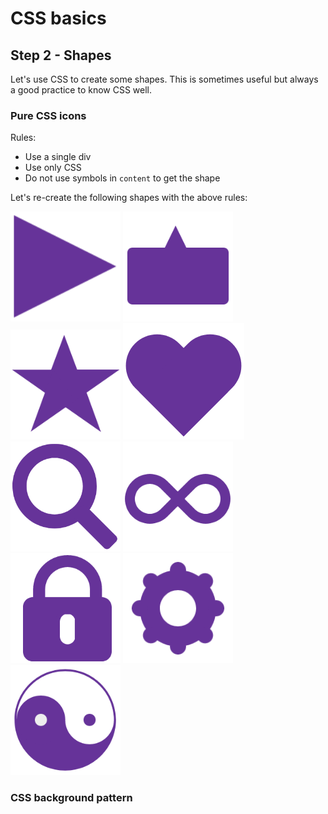 # CSS basics

## Step 2 - Shapes

Let's use CSS to create some shapes.
This is sometimes useful but always a good practice to know CSS well.

### Pure CSS icons

Rules:
- Use a single div
- Use only CSS
- Do not use symbols in `content` to get the shape

Let's re-create the following shapes with the above rules:

<img src="https://github.com/Thinkmill-learning-paths/css-basics/blob/main/assets/caret.png" alt="A caret">
<img src="https://github.com/Thinkmill-learning-paths/css-basics/blob/main/assets/bubbel.png" alt="A chat bubble">
<img src="https://github.com/Thinkmill-learning-paths/css-basics/blob/main/assets/star.png" alt="A start">
<img src="https://github.com/Thinkmill-learning-paths/css-basics/blob/main/assets/heart.png" alt="A heart">
<img src="https://github.com/Thinkmill-learning-paths/css-basics/blob/main/assets/mglas.png" alt="A magnifying glass">
<img src="https://github.com/Thinkmill-learning-paths/css-basics/blob/main/assets/infinity.png" alt="An infitiny symbol">
<img src="https://github.com/Thinkmill-learning-paths/css-basics/blob/main/assets/lock.png" alt="a lock">
<img src="https://github.com/Thinkmill-learning-paths/css-basics/blob/main/assets/cogwheel.png" alt="A cogwheel">
<img src="https://github.com/Thinkmill-learning-paths/css-basics/blob/main/assets/yinyang.png" alt="The yin yang symbol">

### CSS background pattern
